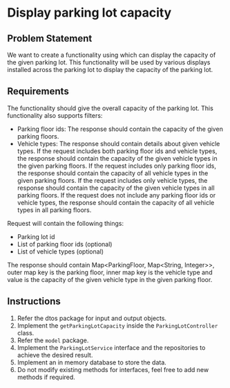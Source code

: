 # Display parking lot capacity

## Problem Statement
We want to create a functionality using which can display the capacity of the given parking lot. This functionality will be used by various displays installed across the parking lot to display the capacity of the parking lot.


## Requirements
The functionality should give the overall capacity of the parking lot.
This functionality also supports filters:
- Parking floor ids: The response should contain the capacity of the given parking floors.
- Vehicle types: The response should contain details about given vehicle types.
  If the request includes both parking floor ids and vehicle types, the response should contain the capacity of the given vehicle types in the given parking floors.
  If the request includes only parking floor ids, the response should contain the capacity of all vehicle types in the given parking floors.
  If the request includes only vehicle types, the response should contain the capacity of the given vehicle types in all parking floors.
  If the request does not include any parking floor ids or vehicle types, the response should contain the capacity of all vehicle types in all parking floors.

Request will contain the following things:
- Parking lot id
- List of parking floor ids (optional)
- List of vehicle types (optional)

The response should contain Map<ParkingFloor, Map<String, Integer>>, outer map key is the parking floor,
inner map key is the vehicle type and value is the capacity of the given vehicle type in the given parking floor.

## Instructions
1. Refer the dtos package for input and output objects.
2. Implement the `getParkingLotCapacity` inside the `ParkingLotController` class.
3. Refer the `model` package.
4. Implement the `ParkingLotService` interface and the repositories to achieve the desired result.
5. Implement an in memory database to store the data.
6. Do not modify existing methods for interfaces, feel free to add new methods if required.